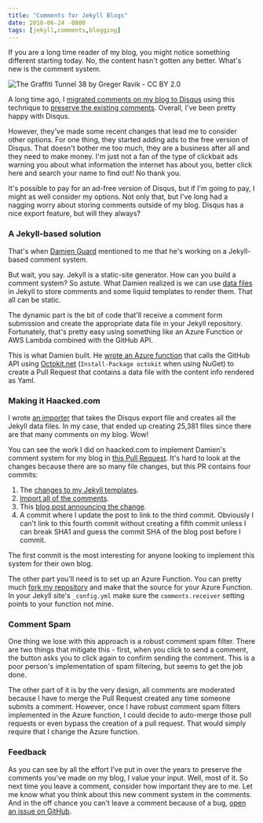 ```yaml
---
title: "Comments for Jekyll Blogs"
date: 2018-06-24 -0800
tags: [jekyll,comments,blogging]
---
```


If you are a long time reader of my blog, you might notice something different starting today. No, the content hasn't gotten any better. What's new is the comment system.

![The Graffiti Tunnel 38 by Greger Ravik - CC BY 2.0](https://user-images.githubusercontent.com/19977/41829489-e2745840-77ef-11e8-9ec5-f1d7385bb190.jpg)

A long time ago, I [migrated comments on my blog to Disqus](https://haacked.com/archive/2012/12/25/migrating-comments-to-disqus.aspx/) using this technique to [preserve the existing comments](https://haacked.com/archive/2013/12/09/preserving-disqus-comments-with-jekyll/). Overall, I've been pretty happy with Disqus.

However, they've made some recent changes that lead me to consider other options. For one thing, they started adding ads to the free version of Disqus. That doesn't bother me too much, they are a business after all and they need to make money. I'm just not a fan of the type of clickbait ads warning you about what information the internet has about you, better click here and search your name to find out! No thank you.

It's possible to pay for an ad-free version of Disqus, but if I'm going to pay, I might as well consider my options. Not only that, but I've long had a nagging worry about storing comments outside of my blog. Disqus has a nice export feature, but will they always?

### A Jekyll-based solution

That's when [Damien Guard](https://damieng.com/) mentioned to me that he's working on a Jekyll-based comment system.

But wait, you say. Jekyll is a static-site generator. How can you build a comment system? So astute. What Damien realized is we can use [data files](https://jekyllrb.com/docs/datafiles/) in Jekyll to store comments and some liquid templates to render them. That all can be static.

The dynamic part is the bit of code that'll receive a comment form submission and create the appropriate data file in your Jekyll repository. Fortunately, that's pretty easy using something like an Azure Function or AWS Lambda combined with the GitHub API.

This is what Damien built. He [wrote an Azure function](https://damieng.com/blog/2018/05/28/wordpress-to-jekyll-comments) that calls the GitHub API using [Octokit.net](https://github.com/octokit/octokit.net) (`Install-Package octokit` when using NuGet) to create a Pull Request that contains a data file with the content info rendered as Yaml.

### Making it Haacked.com

I wrote [an importer](https://github.com/haacked/disqus-importer) that takes the Disqus export file and creates all the Jekyll data files. In my case, that ended up creating 25,381 files since there are that many comments on my blog. Wow!

You can see the work I did on haacked.com to implement Damien's comment system for my blog in [this Pull Request](https://github.com/Haacked/haacked.com/pull/316). It's hard to look at the changes because there are so many file changes, but this PR contains four commits:

1. The [changes to my Jekyll templates](https://github.com/Haacked/haacked.com/pull/316/commits/881fa955e08dd988fd34c60537084016359a7e58).
2. [Import all of the comments](https://github.com/Haacked/haacked.com/pull/316/commits/ee3fe87cb43386b02ed2ed9cf4a6d1b63e0ef9d4).
3. This [blog post announcing the change](https://github.com/Haacked/haacked.com/pull/316/commits/4b4085a1ba79e3f6ea2ca29f4122cafae353ec82).
4. A commit where I update the post to link to the third commit. Obviously I can't link to this fourth commit without creating a fifth commit unless I can break SHA1 and guess the commit SHA of the blog post before I commit.

The first commit is the most interesting for anyone looking to implement this system for their own blog.

The other part you'll need is to set up an Azure Function. You can pretty much [fork my repository](https://github.com/Haacked/jekyll-blog-comments-azure) and make that the source for your Azure Function. In your Jekyll site's `_config.yml` make sure the `comments.receiver` setting points to your function not mine.

### Comment Spam

One thing we lose with this approach is a robust comment spam filter. There are two things that mitigate this - first, when you click to send a comment, the button asks you to click again to confirm sending the comment. This is a poor person's implementation of spam filtering, but seems to get the job done.

The other part of it is by the very design, all comments are moderated because I have to merge the Pull Request created any time someone submits a comment. However, once I have robust comment spam filters implemented in the Azure function, I could decide to auto-merge those pull requests or even bypass the creation of a pull request. That would simply require that I change the Azure function.

### Feedback

As you can see by all the effort I've put in over the years to preserve the comments you've made on my blog, I value your input. Well, most of it. So next time you leave a comment, consider how important they are to me. Let me know what you think about this new comment system in the comments. And in the off chance you can't leave a comment because of a bug, [open an issue on GitHub](https://github.com/haacked/haacked.com/).
